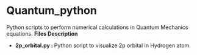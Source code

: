 # Quantum_python
Python scripts to perform numerical calculations in Quantum Mechanics equations.
<b>Files Description</b>
<ul>
  <li><b>2p_orbital.py : </b> Python script to visualize 2p orbital in Hydrogen atom.</li>
</ul>  

